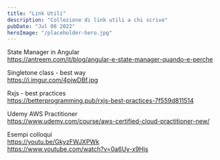 ```yaml
---
title: "Link Utili"
description: "Collezione di link utili a chi scrive"
pubDate: "Jul 08 2022"
heroImage: "/placeholder-hero.jpg"
---
```


State Manager in Angular <br>
https://antreem.com/it/blog/angular-e-state-manager-quando-e-perche

Singletone class - best way <br>
https://i.imgur.com/4pjwDBf.jpg

Rxjs - best practices <br>
https://betterprogramming.pub/rxjs-best-practices-7f559d811514

Udemy AWS Practitioner <br>
https://www.udemy.com/course/aws-certified-cloud-practitioner-new/

Esempi colloqui <br>
https://youtu.be/GkyzFWJXPWk <br>
https://www.youtube.com/watch?v=0a6Uy-x9Hjs
